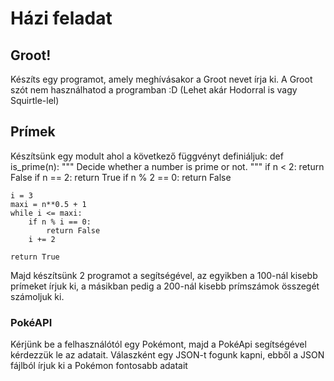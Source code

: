 # Házi feladat

## Groot!
Készíts egy programot, amely meghívásakor a Groot nevet írja ki. A Groot szót nem használhatod a programban :D
(Lehet akár Hodorral is vagy Squirtle-lel)

## Prímek
Készítsünk egy modult ahol a következő függvényt definiáljuk:
def is_prime(n):
    """
    Decide whether a number is prime or not.
    """
    if n < 2:
        return False
    if n == 2:
        return True
    if n % 2 == 0:
        return False

    i = 3
    maxi = n**0.5 + 1
    while i <= maxi:
        if n % i == 0:
            return False
        i += 2

    return True

Majd készítsünk 2 programot a segítségével,  az egyikben a 100-nál kisebb prímeket írjuk ki, a másikban
pedig a 200-nál kisebb prímszámok összegét számoljuk ki.

### PokéAPI
Kérjünk be a felhasználótól egy Pokémont, majd a PokéApi segítségével kérdezzük le az adatait.
Válaszként egy JSON-t fogunk kapni, ebből a JSON fájlból írjuk ki a Pokémon fontosabb adatait